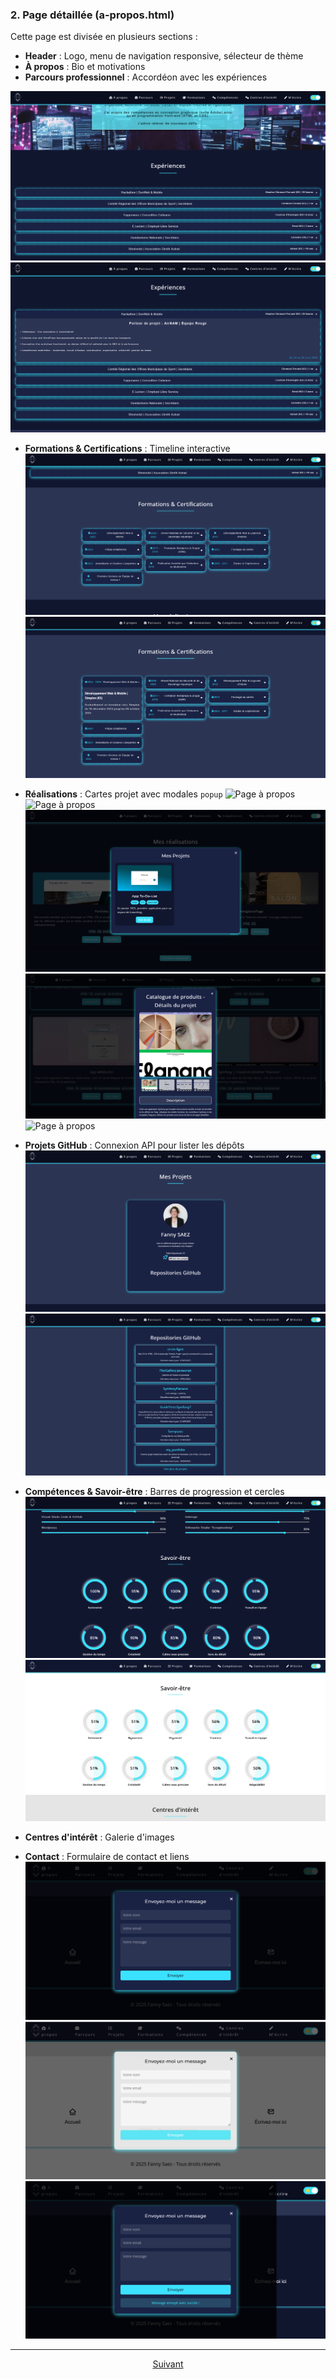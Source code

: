 ### 2. Page détaillée (a-propos.html)
Cette page est divisée en plusieurs sections :
- **Header** : Logo, menu de navigation responsive, sélecteur de thème
- **À propos** : Bio et motivations
- **Parcours professionnel** : Accordéon avec les expériences

![Page à propos](../assets/Accueil/SectionBio-SectionExperience.png)
![Page à propos](../assets/Accueil/Section-AccordeonExperience.png)

- **Formations & Certifications** : Timeline interactive
![Page à propos](../assets/Accueil/Section-FormationsCertifications.png)
![Page à propos](../assets/Accueil/Sections-FormationsCertifications.png)

- **Réalisations** : Cartes projet avec modales `popup`
![Page à propos](../assets/Accueil/Section-Réalisations.png)
![Page à propos](../assets/Accueil/Section--RéalisationsPopup-PlusInfos.png)
![Page à propos](../assets/Accueil/Section-RéalisationsBtnPopup-VoirPlusRéalisations.png)
![Page à propos](../assets/Accueil/Section-Réalisation-GalleriesImagesPopup-aperçu.png)
![Page à propos](../assets/Accueil/Section-Réalisation-EffetZoomGalleriesImagesPopup.png)


- **Projets GitHub** : Connexion API pour lister les dépôts
![Page à propos](../assets/Accueil/Section-Projets.png)
![Page à propos](../assets/Accueil/Section-BtnProjet-RepositorieGitHub.png)

- **Compétences & Savoir-être** : Barres de progression et cercles
![Page à propos](../assets/Accueil/Section-SavoirEtre-ModeSombre%20et%20dynamique.png)
![Page à propos](../assets/Accueil/Section-SavoirEtre-ModeClair%20et%20dynamique.png)

- **Centres d'intérêt** : Galerie d'images
- **Contact** : Formulaire de contact et liens
![Page à propos](../assets/a-propos/formContact/FormContact-Modale-Sombre.png)
![Page à propos](../assets/a-propos/formContact/FormContact-Modale-Claire.png)
![Page à propos](../assets/a-propos/formContact/FormContact-message%20envoi.png)



---
<p align="center">
<a href="./fonctionnaliteJavaScript.md">Suivant</a>
</p>